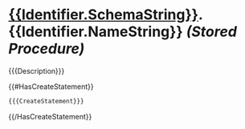 ﻿# [{{Identifier.SchemaString}}](./{{Identifier.SchemaString}}.md).{{Identifier.NameString}} *(Stored Procedure)*
{{{Description}}}

{{#HasCreateStatement}}
```SQL
{{{CreateStatement}}}
```
{{/HasCreateStatement}}